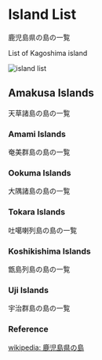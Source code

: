 Island List
===============

鹿児島県の島の一覧

List of Kagoshima island

![island list]()

## Amakusa Islands 

天草諸島の島の一覧

### Amami Islands 

奄美群島の島の一覧

### Ookuma Islands 

大隅諸島の島の一覧

### Tokara Islands 

吐噶喇列島の島の一覧

### Koshikishima Islands 

甑島列島の島の一覧

### Uji Islands 

宇治群島の島の一覧

### Reference

[wikipedia: 鹿児島県の島](https://ja.wikipedia.org/wiki/Category:%E9%B9%BF%E5%85%90%E5%B3%B6%E7%9C%8C%E3%81%AE%E5%B3%B6)

